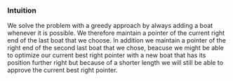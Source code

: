 ### Intuition
We solve the problem with a greedy approach by always adding a boat whenever it is possible. We therefore maintain a pointer of the current right end of the last boat that we choose. In addition we maintain a pointer of the right end of the second last boat that we chose, beacuse we might be able to optimize our current best right pointer with a new boat that has its position further right but because of a shorter length we will still be able to approve the current best right pointer.